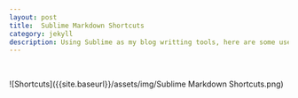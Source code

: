 ```yaml
---
layout: post
title:  Sublime Markdown Shortcuts
category: jekyll 
description: Using Sublime as my blog writting tools, here are some useful shortcuts. 
---
```


<br />

![Shortcuts]({{site.baseurl}}/assets/img/Sublime Markdown Shortcuts.png)

<br /><br />
